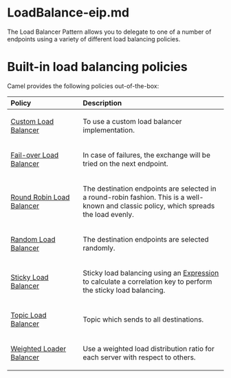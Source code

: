 # LoadBalance-eip.md

The Load Balancer Pattern allows you to delegate to one of a number of
endpoints using a variety of different load balancing policies.

# Built-in load balancing policies

Camel provides the following policies out-of-the-box:

<table>
<colgroup>
<col style="width: 33%" />
<col style="width: 66%" />
</colgroup>
<thead>
<tr>
<th style="text-align: left;">Policy</th>
<th style="text-align: left;">Description</th>
</tr>
</thead>
<tbody>
<tr>
<td style="text-align: left;"><p><a
href="#customLoadBalancer-eip.adoc">Custom Load Balancer</a></p></td>
<td style="text-align: left;"><p>To use a custom load balancer
implementation.</p></td>
</tr>
<tr>
<td style="text-align: left;"><p><a
href="#failoverLoadBalancer-eip.adoc">Fail-over Load
Balancer</a></p></td>
<td style="text-align: left;"><p>In case of failures, the exchange will
be tried on the next endpoint.</p></td>
</tr>
<tr>
<td style="text-align: left;"><p><a
href="#roundRobinLoadBalancer-eip.adoc">Round Robin Load
Balancer</a></p></td>
<td style="text-align: left;"><p>The destination endpoints are selected
in a round-robin fashion. This is a well-known and classic policy, which
spreads the load evenly.</p></td>
</tr>
<tr>
<td style="text-align: left;"><p><a
href="#randomLoadBalancer-eip.adoc">Random Load Balancer</a></p></td>
<td style="text-align: left;"><p>The destination endpoints are selected
randomly.</p></td>
</tr>
<tr>
<td style="text-align: left;"><p><a
href="#stickyLoadBalancer-eip.adoc">Sticky Load Balancer</a></p></td>
<td style="text-align: left;"><p>Sticky load balancing using an <a
href="#manual::expression.adoc">Expression</a> to calculate a
correlation key to perform the sticky load balancing.</p></td>
</tr>
<tr>
<td style="text-align: left;"><p><a
href="#topicLoadBalancer-eip.adoc">Topic Load Balancer</a></p></td>
<td style="text-align: left;"><p>Topic which sends to all
destinations.</p></td>
</tr>
<tr>
<td style="text-align: left;"><p><a
href="#weightedLoadBalancer-eip.adoc">Weighted Loader
Balancer</a></p></td>
<td style="text-align: left;"><p>Use a weighted load distribution ratio
for each server with respect to others.</p></td>
</tr>
</tbody>
</table>
